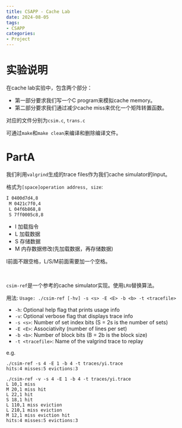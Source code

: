 ```yaml
---
title: CSAPP - Cache Lab
date: 2024-08-05
tags:
- CSAPP
categories:
- Project
---
```


# 实验说明

在cache lab实验中，包含两个部分：

- 第一部分要求我们写一个C program来模拟cache memory。
- 第二部分要求我们通过减少cache miss来优化一个矩阵转置函数。

对应的文件分别为`csim.c`, `trans.c`

可通过`make`和`make clean`来编译和删除编译文件。

# PartA

我们利用`valgrind`生成的trace files作为我们cache simulator的input。

格式为`[space]operation address, size`:

```txt
I 0400d7d4,8
 M 0421c7f0,4
 L 04f6b868,8
 S 7ff0005c8,8
```

- I 加载指令
- L 加载数据
- S 存储数据
- M 内存数据修改(先加载数据，再存储数据)

I前面不跟空格，L/S/M前面需要加一个空格。

</br>

`csim-ref`是一个参考的cache simulator实现。使用`LRU`替换算法。

用法: `Usage: ./csim-ref [-hv] -s <s> -E <E> -b <b> -t <tracefile>`

- `-h`: Optional help flag that prints usage info
- `-v`: Optional verbose flag that displays trace info
- `-s <s>`: Number of set index bits (S = 2s is the number of sets)
- `-E <E>`: Associativity (number of lines per set)
- `-b <b>`: Number of block bits (B = 2b is the block size)
- `-t <tracefile>`: Name of the valgrind trace to replay

e.g.

```shell
./csim-ref -s 4 -E 1 -b 4 -t traces/yi.trace
hits:4 misses:5 evictions:3
```

```shell
./csim-ref -v -s 4 -E 1 -b 4 -t traces/yi.trace
L 10,1 miss
M 20,1 miss hit
L 22,1 hit
S 18,1 hit
L 110,1 miss eviction
L 210,1 miss eviction
M 12,1 miss eviction hit
hits:4 misses:5 evictions:3
```
